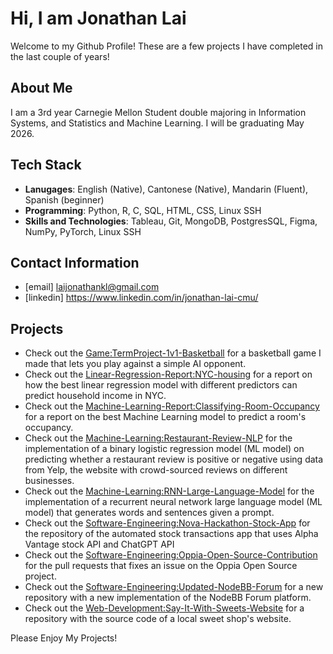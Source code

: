# Hi, I am Jonathan Lai
Welcome to my Github Profile! These are a few projects I have completed in the last couple of years!

## About Me ##
I am a 3rd year Carnegie Mellon Student double majoring in Information Systems, and Statistics and Machine Learning. I will be graduating May 2026.

## Tech Stack ##
- **Lanugages**: English (Native), Cantonese (Native), Mandarin (Fluent), Spanish (beginner)
- **Programming**: Python, R, C, SQL, HTML, CSS, Linux SSH
- **Skills and Technologies**: Tableau, Git, MongoDB, PostgresSQL, Figma, NumPy, PyTorch, Linux SSH

## Contact Information ##
- [email] laijonathankl@gmail.com
- [linkedin] https://www.linkedin.com/in/jonathan-lai-cmu/

## Projects ##
- Check out the [Game:TermProject-1v1-Basketball](./Game:TermProject-1v1-Basketball/Readme.txt) for a basketball game I made that lets you play against a simple AI opponent. 
- Check out the [Linear-Regression-Report:NYC-housing](./Linear-Regression-Report:NYC-Housing/202project1%20Jonathan%20Lai%20NYC%20Housing.pdf) for a report on how the best linear regression model with different predictors can predict household income in NYC. 
- Check out the [Machine-Learning-Report:Classifying-Room-Occupancy](./Machine-Learning-Report:Classifying-Room-Occupancy/202project2%20Jonathan%20Lai%20Occupancy.pdf) for a report on the best Machine Learning model to predict a room's occupancy. 
- Check out the [Machine-Learning:Restaurant-Review-NLP](./Machine-Learning:Restaurant-Review-NLP/lr.py) for the implementation of a binary logistic regression model (ML model) on predicting whether a restaurant review is positive or negative using data from Yelp, the website with crowd-sourced reviews on different businesses. 
- Check out the [Machine-Learning:RNN-Large-Language-Model](./Machine-Learning:RNN-Large-Language-Model/rnn.py) for the implementation of a recurrent neural network large language model (ML model) that generates words and sentences given a prompt.
- Check out the [Software-Engineering:Nova-Hackathon-Stock-App](./Software-Engineering:Nova-Hackathon-Stock-App/Readme.txt) for the repository of the automated stock transactions app that uses Alpha Vantage stock API and ChatGPT API
- Check out the [Software-Engineering:Oppia-Open-Source-Contribution](./Software-Engineering:Oppia-Open-Source-Contribution/Readme.txt) for the pull requests that fixes an issue on the Oppia Open Source project.
- Check out the [Software-Engineering:Updated-NodeBB-Forum](./Software-Engineering:Updated-NodeBB-Forum/Readme.txt) for a new repository with a new implementation of the NodeBB Forum platform.
- Check out the [Web-Development:Say-It-With-Sweets-Website](./Web-Development:Say-It-With-Sweets-Website/Readme.txt) for a repository with the source code of a local sweet shop's website. 

Please Enjoy My Projects!




